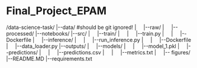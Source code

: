 # Final_Project_EPAM

/data-science-task/
|--data/ #should be git ignored!
|     |--raw/
|     |--processed/
|--notebooks/
|--src/
|     |--train/
|     |     |--train.py
|     |     |--Dockerfile
|     |--inference/
|     |     |--run_inference.py
|     |     |--Dockerfile
|     |--data_loader.py
|--outputs/
|     |--models/
|     |     |--model_1.pkl
|     |--predictions/
|     |     |--predictions.csv
|     |     |--metrics.txt
|     |-- figures/
|--README.MD
|--requirements.txt

